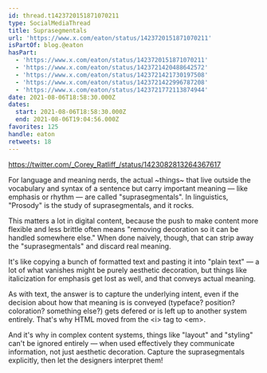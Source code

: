 ```yaml
---
id: thread.t1423720151871070211
type: SocialMediaThread
title: Suprasegmentals
url: 'https://www.x.com/eaton/status/1423720151871070211'
isPartOf: blog.@eaton
hasPart:
  - 'https://www.x.com/eaton/status/1423720151871070211'
  - 'https://www.x.com/eaton/status/1423721420488642572'
  - 'https://www.x.com/eaton/status/1423721421730197508'
  - 'https://www.x.com/eaton/status/1423721422996787208'
  - 'https://www.x.com/eaton/status/1423721772113874944'
date: 2021-08-06T18:58:30.000Z
dates:
  start: 2021-08-06T18:58:30.000Z
  end: 2021-08-06T19:04:56.000Z
favorites: 125
handle: eaton
retweets: 18
---
```

https://twitter.com/_Corey_Ratliff_/status/1423082813264367617

For language and meaning nerds, the actual ~things~ that live outside the vocabulary and syntax of a sentence but carry important meaning — like emphasis or rhythm — are called "suprasegmentals". In linguistics, "Prosody" is the study of suprasegmentals, and it rocks.

This matters a lot in digital content, because the push to make content more flexible and less brittle often means "removing decoration so it can be handled somewhere else." When done naively, though, that can strip away the "suprasegmentals" and discard real meaning.

It's like copying a bunch of formatted text and pasting it into "plain text" — a lot of what vanishes might be purely aesthetic decoration, but things like italicization for emphasis get lost as well, and that conveys actual meaning.

As with text, the answer is to capture the underlying intent, even if the decision about how that meaning is is conveyed (typeface? position? coloration? something else?) gets defered or is left up to another system entirely. That's why HTML moved from the &lt;i&gt; tag to &lt;em&gt;.

And it's why in complex content systems, things like "layout" and "styling" can't be ignored entirely — when used effectively they communicate information, not just aesthetic decoration. Capture the suprasegmentals explicitly, then let the designers interpret them!
